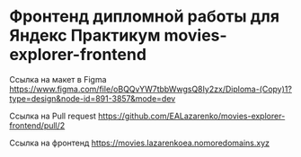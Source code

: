 # Фронтенд дипломной работы для Яндекс Практикум movies-explorer-frontend

Ссылка на макет в Figma https://www.figma.com/file/oBQQvYW7tbbWwgsQ8Iy2zx/Diploma-(Copy)1?type=design&node-id=891-3857&mode=dev

Ссылка на Pull request https://github.com/EALazarenko/movies-explorer-frontend/pull/2

Ссылка на фронтенд https://movies.lazarenkoea.nomoredomains.xyz

